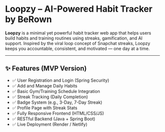 # Loopzy – AI-Powered Habit Tracker by BeRown

**Loopzy** is a minimal yet powerful habit tracker web app that helps users build habits and training routines using streaks, gamification, and AI support. Inspired by the viral loop concept of Snapchat streaks, Loopzy keeps you accountable, consistent, and motivated — one day at a time.

---

## ✨ Features (MVP Version)

- ✅ User Registration and Login (Spring Security)
- ✅ Add and Manage Daily Habits
- ✅ Basic Gym/Training Schedule Integration
- ✅ Streak Tracking (Daily Completion)
- ✅ Badge System (e.g., 3-Day, 7-Day Streak)
- ✅ Profile Page with Streak Stats
- ✅ Fully Responsive Frontend (HTML/CSS/JS)
- ✅ RESTful Backend (Java + Spring Boot)
- ✅ Live Deployment (Render / Netlify)

